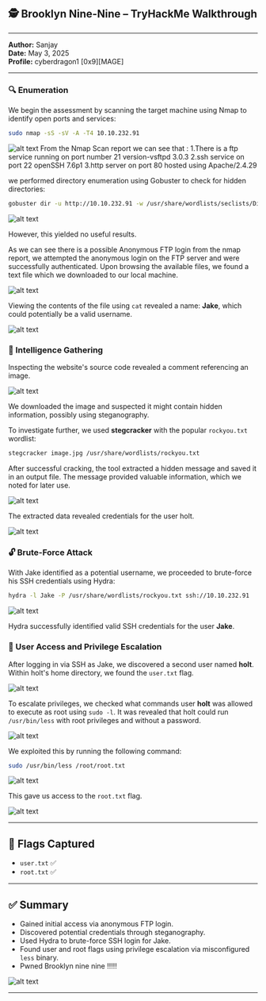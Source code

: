 ## 🕵️ Brooklyn Nine-Nine – TryHackMe Walkthrough

---
**Author:** Sanjay  
**Date:** May 3, 2025  
**Profile:** cyberdragon1 [0x9][MAGE]   

---


### 🔍 Enumeration

We begin the assessment by scanning the target machine using Nmap to identify open ports and services:

```bash
sudo nmap -sS -sV -A -T4 10.10.232.91
```
![alt text](Images/image.png)
From the Nmap Scan report we can see that :
1.There is a ftp service running on port number 21 version-vsftpd 3.0.3 
2.ssh service on port 22 openSSH 7.6p1
3.http server on port 80 hosted using Apache/2.4.29

we performed directory enumeration using Gobuster to check for hidden directories:

```bash
gobuster dir -u http://10.10.232.91 -w /usr/share/wordlists/seclists/Discovery/Web-Content/directory-list-2.3-medium.txt
```
![alt text](Images/image-1.png)

However, this yielded no useful results.

As we can see there is a possible Anonymous FTP login from the nmap report, we attempted the anonymous login on the FTP server and were successfully authenticated. Upon browsing the available files, we found a text file which we downloaded to our local machine.

![alt text](Images/image-2.png)

Viewing the contents of the file using `cat` revealed a name: **Jake**, which could potentially be a valid username.

![alt text](Images/image-3.png)

### 🧠 Intelligence Gathering

Inspecting the website's source code revealed a comment referencing an image. 

![alt text](Images/image-4.png)

We downloaded the image and suspected it might contain hidden information, possibly using steganography.

To investigate further, we used **stegcracker** with the popular `rockyou.txt` wordlist:

```bash
stegcracker image.jpg /usr/share/wordlists/rockyou.txt
```

After successful cracking, the tool extracted a hidden message and saved it in an output file. The message provided valuable information, which we noted for later use.

![alt text](Images/image-5.png)

The extracted data revealed credentials for the user holt.

![alt text](Images/image-6.png)

### 🔓 Brute-Force Attack

With Jake identified as a potential username, we proceeded to brute-force his SSH credentials using Hydra:

```bash
hydra -l Jake -P /usr/share/wordlists/rockyou.txt ssh://10.10.232.91
```
![alt text](Images/image-7.png)

Hydra successfully identified valid SSH credentials for the user **Jake**.

### 📁 User Access and Privilege Escalation

After logging in via SSH as Jake, we discovered a second user named **holt**. Within holt's home directory, we found the `user.txt` flag.

![alt text](Images/image-8.png)

To escalate privileges, we checked what commands user **holt** was allowed to execute as root using `sudo -l`. It was revealed that holt could run `/usr/bin/less` with root privileges and without a password.

![alt text](Images/image-9.png)

We exploited this by running the following command:

```bash
sudo /usr/bin/less /root/root.txt
```
![alt text](Images/image-10.png)

This gave us access to the `root.txt` flag.

![alt text](Images/image-11.png)

---

## 🏁 Flags Captured

* `user.txt` ✅
* `root.txt` ✅

---

## ✅ Summary

* Gained initial access via anonymous FTP login.
* Discovered potential credentials through steganography.
* Used Hydra to brute-force SSH login for Jake.
* Found user and root flags using privilege escalation via misconfigured `less` binary.
* Pwned Brooklyn nine nine !!!!!

![alt text](Images/image-12.png)

---

